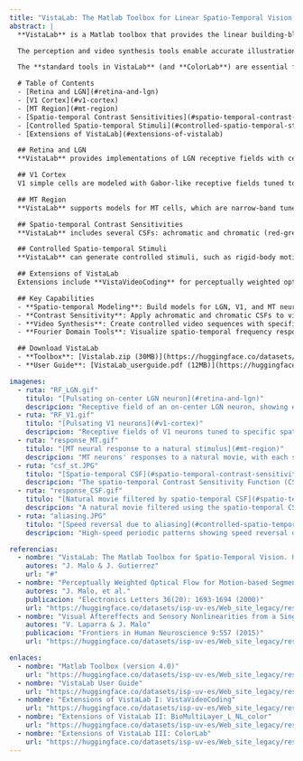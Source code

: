 ```yaml
---
title: "VistaLab: The Matlab Toolbox for Linear Spatio-Temporal Vision Models"
abstract: |
  **VistaLab** is a Matlab toolbox that provides the linear building-blocks to create spatio-temporal vision models and the tools to control the spatio-temporal properties of video sequences. These building blocks include the spatio-temporal receptive fields of LGN, V1, and MT cells, and the spatial and spatio-temporal Contrast Sensitivity Functions (CSFs). Additionally, **VistaLab** allows accurate spatio-temporal sampling, spatio-temporal Fourier domain visualization, and generation of video sequences with controlled texture and speed. Tools for video sequence generation include noise, random dots, and rigid-body animations with Lambertian reflectance. 

  The perception and video synthesis tools enable accurate illustrations of the visibility of achromatic spatio-temporal patterns. Linear filters in **VistaLab** provide rough approximations of pattern visibility, which can be enhanced with non-linear models available in related toolboxes.

  The **standard tools in VistaLab** (and **ColorLab**) are essential for building more sophisticated vision models, available on the **VistaModels** dedicated site.

  # Table of Contents
  - [Retina and LGN](#retina-and-lgn)
  - [V1 Cortex](#v1-cortex)
  - [MT Region](#mt-region)
  - [Spatio-temporal Contrast Sensitivities](#spatio-temporal-contrast-sensitivities)
  - [Controlled Spatio-temporal Stimuli](#controlled-spatio-temporal-stimuli)
  - [Extensions of VistaLab](#extensions-of-vistalab)

  ## Retina and LGN
  **VistaLab** provides implementations of LGN receptive fields with center-surround configurations, supporting various configurations like monophasic and biphasic temporal responses. These can generate artificial retinas and simulate neural responses to natural movies using Fourier domain convolution methods.

  ## V1 Cortex
  V1 simple cells are modeled with Gabor-like receptive fields tuned to spatial and temporal frequencies. **VistaLab** enables the construction of artificial cortices and visualizes neural responses to natural movies.

  ## MT Region
  **VistaLab** supports models for MT cells, which are narrow-band tuned for speed. It allows visualizing the optimal patterns for MT neurons and computing their responses to natural movies.

  ## Spatio-temporal Contrast Sensitivities
  **VistaLab** includes several CSFs: achromatic and chromatic (red-green, yellow-blue) spatial CSFs and spatio-temporal CSFs. These CSFs are useful for applying perceptual sensitivity in image and video processing.

  ## Controlled Spatio-temporal Stimuli
  **VistaLab** can generate controlled stimuli, such as rigid-body motion, random dots, and periodic pattern motion, demonstrating visual effects like speed reversal due to aliasing.

  ## Extensions of VistaLab
  Extensions include **VistaVideoCoding** for perceptually weighted optical flow, **BioMultiLayer_L_NL_color** for nonlinear neural interactions, and **ColorLab** for color processing.

  ## Key Capabilities
  - **Spatio-temporal Modeling**: Build models for LGN, V1, and MT neural responses.
  - **Contrast Sensitivity**: Apply achromatic and chromatic CSFs to video and images.
  - **Video Synthesis**: Create controlled video sequences with specific spatio-temporal properties.
  - **Fourier Domain Tools**: Visualize spatio-temporal frequency response of neural models.

  ## Download VistaLab
  - **Toolbox**: [Vistalab.zip (30MB)](https://huggingface.co/datasets/isp-uv-es/Web_site_legacy/resolve/main/code/soft_visioncolor/Vistalab.zip)
  - **User Guide**: [VistaLab_userguide.pdf (12MB)](https://huggingface.co/datasets/isp-uv-es/Web_site_legacy/resolve/main/code/soft_visioncolor/Vistalab_userguide.pdf)

imagenes:
  - ruta: "RF_LGN.gif"
    titulo: "[Pulsating on-center LGN neuron](#retina-and-lgn)"
    descripcion: "Receptive field of an on-center LGN neuron, showing excitation (white) and inhibition (black) in the spatiotemporal domain."
  - ruta: "RF_V1.gif"
    titulo: "[Pulsating V1 neurons](#v1-cortex)"
    descripcion: "Receptive fields of V1 neurons tuned to specific spatio-temporal frequencies, visualized in the spatiotemporal domain."
  - ruta: "response_MT.gif"
    titulo: "[MT neural response to a natural stimulus](#mt-region)"
    descripcion: "MT neurons' responses to a natural movie, with each set of neurons tuned to specific speeds and features."
  - ruta: "csf_st.JPG"
    titulo: "[Spatio-temporal CSF](#spatio-temporal-contrast-sensitivities)"
    descripcion: "The spatio-temporal Contrast Sensitivity Function (CSF) with saccade compensation applied, showing different representations."
  - ruta: "response_CSF.gif"
    titulo: "[Natural movie filtered by spatio-temporal CSF](#spatio-temporal-contrast-sensitivities)"
    descripcion: "A natural movie filtered using the spatio-temporal CSF."
  - ruta: "aliasing.JPG"
    titulo: "[Speed reversal due to aliasing](#controlled-spatio-temporal-stimuli)"
    descripcion: "High-speed periodic patterns showing speed reversal due to aliasing, visualized in the Fourier domain."

referencias:
  - nombre: "VistaLab: The Matlab Toolbox for Spatio-Temporal Vision. Univ. Valencia 1997"
    autores: "J. Malo & J. Gutierrez"
    url: "#"
  - nombre: "Perceptually Weighted Optical Flow for Motion-based Segmentation in MPEG-4"
    autores: "J. Malo, et al."
    publicacion: "Electronics Letters 36(20): 1693-1694 (2000)"
    url: "https://huggingface.co/datasets/isp-uv-es/Web_site_legacy/resolve/main/code/soft_visioncolor/ELECT98.PS.gz"
  - nombre: "Visual Aftereffects and Sensory Nonlinearities from a Single Statistical Framework"
    autores: "V. Laparra & J. Malo"
    publicacion: "Frontiers in Human Neuroscience 9:557 (2015)"
    url: "https://huggingface.co/datasets/isp-uv-es/Web_site_legacy/resolve/main/code/soft_visioncolor/LaparraMalo15.pdf"

enlaces:
  - nombre: "Matlab Toolbox (version 4.0)"
    url: "https://huggingface.co/datasets/isp-uv-es/Web_site_legacy/resolve/main/code/soft_visioncolor/Vistalab.zip"
  - nombre: "VistaLab User Guide"
    url: "https://huggingface.co/datasets/isp-uv-es/Web_site_legacy/resolve/main/code/soft_visioncolor/Vistalab_userguide.pdf"
  - nombre: "Extensions of VistaLab I: VistaVideoCoding"
    url: "https://huggingface.co/datasets/isp-uv-es/Web_site_legacy/resolve/main/code/soft_visioncolor/VistaVideoCoding.zip"
  - nombre: "Extensions of VistaLab II: BioMultiLayer_L_NL_color"
    url: "https://huggingface.co/datasets/isp-uv-es/Web_site_legacy/resolve/main/code/soft_visioncolor/BioMultiLayer_L_NL_color.zip"
  - nombre: "Extensions of VistaLab III: ColorLab"
    url: "https://huggingface.co/datasets/isp-uv-es/Web_site_legacy/resolve/main/code/soft_visioncolor/Colorlab.zip"
---
```

